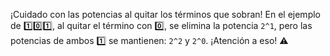 ¡Cuidado con las potencias al quitar los términos que sobran! En el ejemplo de :one::zero::one:, al quitar el término con :zero:, se elimina la potencia `2^1`, pero las potencias de ambos :one: se mantienen: `2^2` y `2^0`. ¡Atención a eso! :warning: